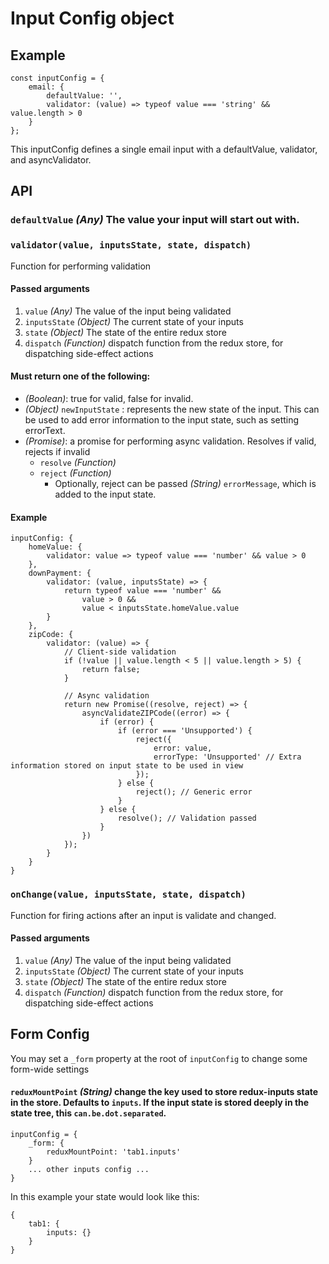 # Input Config object

## Example

    const inputConfig = {
        email: {
            defaultValue: '',
            validator: (value) => typeof value === 'string' && value.length > 0
        }
    };

This inputConfig defines a single email input with a defaultValue, validator, and asyncValidator.

## API

### `defaultValue` *(Any)* The value your input will start out with. 

### `validator(value, inputsState, state, dispatch)`
 
Function for performing validation
 
#### Passed arguments
1. `value` *(Any)* The value of the input being validated
2. `inputsState` *(Object)* The current state of your inputs
3. `state` *(Object)* The state of the entire redux store
4. `dispatch` *(Function)* dispatch function from the redux store, for dispatching side-effect actions

#### Must return one of the following:
- *(Boolean)*: true for valid, false for invalid.
- *(Object)* `newInputState` : represents the new state of the input. This can be used to add error information to the input state, such as setting errorText.
- *(Promise)*: a promise for performing async validation. Resolves if valid, rejects if invalid
    - `resolve` *(Function)*
    - `reject` *(Function)*
        - Optionally, reject can be passed *(String)* `errorMessage`, which is added to the input state.
        
#### Example

    inputConfig: {
        homeValue: {
            validator: value => typeof value === 'number' && value > 0
        },
        downPayment: {
            validator: (value, inputsState) => {
                return typeof value === 'number' &&
                    value > 0 &&
                    value < inputsState.homeValue.value
            }
        },
        zipCode: {
            validator: (value) => {
                // Client-side validation
                if (!value || value.length < 5 || value.length > 5) {
                    return false;
                }
                
                // Async validation
                return new Promise((resolve, reject) => {
                    asyncValidateZIPCode((error) => {
                        if (error) {
                            if (error === 'Unsupported') {
                                reject({
                                    error: value,
                                    errorType: 'Unsupported' // Extra information stored on input state to be used in view
                                });
                            } else {
                                reject(); // Generic error
                            }
                        } else {
                            resolve(); // Validation passed
                        }
                    })
                });
            }
        }
    }

### `onChange(value, inputsState, state, dispatch)`
 
Function for firing actions after an input is validate and changed.
 
#### Passed arguments
1. `value` *(Any)* The value of the input being validated
2. `inputsState` *(Object)* The current state of your inputs
3. `state` *(Object)* The state of the entire redux store
4. `dispatch` *(Function)* dispatch function from the redux store, for dispatching side-effect actions

## Form Config

You may set a `_form` property at the root of `inputConfig` to change some form-wide settings

#### `reduxMountPoint` *(String)* change the key used to store redux-inputs state in the store. Defaults to `inputs`. If the input state is stored deeply in the state tree, this `can.be.dot.separated`.

    inputConfig = {
        _form: {
            reduxMountPoint: 'tab1.inputs'
        }
        ... other inputs config ...
    }
    
In this example your state would look like this:

    {
        tab1: {
            inputs: {}
        }
    }
